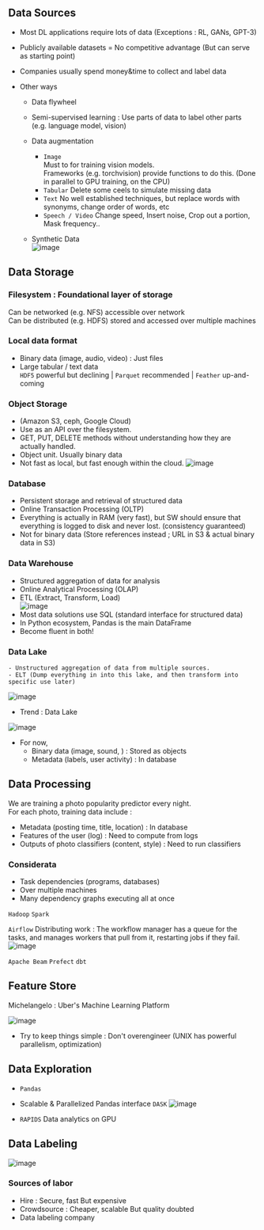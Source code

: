 ## Data Sources

- Most DL applications require lots of data (Exceptions : RL, GANs, GPT-3)
- Publicly available datasets = No competitive advantage (But can serve as starting point)

- Companies usually spend money&time to collect and label data
- Other ways
  - Data flywheel
  - Semi-supervised learning : Use parts of data to label other parts (e.g. language model, vision)
  - Data augmentation
    - `Image`  
        Must to for training vision models.  
        Frameworks (e.g. torchvision) provide functions to do this. (Done in parallel to GPU training, on the CPU)
    -  `Tabular` Delete some ceels to simulate missing data
    - `Text` No well established techniques, but replace words with synonyms, change order of words, etc
    - `Speech / Video` Change speed, Insert noise, Crop out a portion, Mask frequency..
    
  - Synthetic Data  
    ![image](https://user-images.githubusercontent.com/79262676/176193571-c19e37be-2870-4d3e-b09a-aaa5a3d98ee7.png)


## Data Storage

### Filesystem : Foundational layer of storage  
  Can be networked (e.g. NFS) accessible over network  
  Can be distributed (e.g. HDFS) stored and accessed over multiple machines
  
### Local data format
  - Binary data (image, audio, video) : Just files
  - Large tabular / text data  
    `HDF5` powerful but declining | `Parquet` recommended | `Feather` up-and-coming
    
### Object Storage 
  - (Amazon S3, ceph, Google Cloud)
  - Use as an API over the filesystem. 
  - GET, PUT, DELETE methods without understanding how they are actually handled.
  - Object unit. Usually binary data
  - Not fast as local, but fast enough within the cloud.
  ![image](https://user-images.githubusercontent.com/79262676/176195873-bdb4297b-1c79-4533-929b-7e1606475214.png)

### Database
  - Persistent storage and retrieval of structured data 
  - Online Transaction Processing (OLTP)
  - Everything is actually in RAM (very fast), but SW should ensure that everything is logged to disk and never lost. (consistency guaranteed)
  - Not for binary data (Store references instead ; URL in S3 & actual binary data in S3)

### Data Warehouse
  - Structured aggregation of data for analysis
  - Online Analytical Processing (OLAP)
  - ETL (Extract, Transform, Load)  
   ![image](https://user-images.githubusercontent.com/79262676/176197506-8366c1d4-31ed-435c-815e-0e0e439a4062.png)
  - Most data solutions use SQL (standard interface for structured data)
  - In Python ecosystem, Pandas is the main DataFrame
  - Become fluent in both!
 
### Data Lake
    - Unstructured aggregation of data from multiple sources. 
    - ELT (Dump everything in into this lake, and then transform into specific use later)
 
  ![image](https://user-images.githubusercontent.com/79262676/176198373-727fa9b8-f9db-4769-b218-d9678d9f69fd.png)
  
- Trend : Data Lake
 
 ![image](https://user-images.githubusercontent.com/79262676/176198702-24c43248-e509-461d-9e85-5a8d1e70b3be.png)

- For now,
  - Binary data (image, sound, ) : Stored as objects
  - Metadata (labels, user activity) : In database

## Data Processing

We are training a photo popularity predictor every night.  
For each photo, training data include :  
- Metadata (posting time, title, location) : In database
- Features of the user (log) : Need to compute from logs
- Outputs of photo classifiers (content, style) : Need to run classifiers  

### Considerata
- Task dependencies (programs, databases)
- Over multiple machines
- Many dependency graphs executing all at once

`Hadoop` `Spark`  

`Airflow` Distributing work : The workflow manager has a queue for the tasks, and manages workers that pull from it, restarting jobs if they fail.
![image](https://user-images.githubusercontent.com/79262676/176201322-d69d1531-2fa0-4a25-8d00-2aa5c25de162.png)

`Apache Beam` `Prefect` `dbt`

## Feature Store

Michelangelo : Uber's Machine Learning Platform

![image](https://user-images.githubusercontent.com/79262676/176201893-11414796-0e16-4e31-957f-067c4689b048.png)

- Try to keep things simple : Don't overengineer (UNIX has powerful parallelism, optimization)

## Data Exploration

- `Pandas`
- Scalable & Parallelized Pandas interface `DASK` 
![image](https://user-images.githubusercontent.com/79262676/176203104-44e9d60c-0de3-4b81-979d-f06a7972b57b.png)

- `RAPIDS` Data analytics on GPU

## Data Labeling

![image](https://user-images.githubusercontent.com/79262676/176203655-05f185bb-cef6-4c43-9f4b-f152ba0baca8.png)

### Sources of labor

- Hire : Secure, fast But expensive
- Crowdsource : Cheaper, scalable But quality doubted
- Data labeling company
